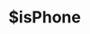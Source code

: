 # $isPhone

<ContainerBox title="介绍">
<template #desc>
判断是否移动端访问
</template>
</ContainerBox>

<ContainerBox title="基础用法">
<template #desc>

返回`Boolean`值

```js
console.log($isPhone);
```

</template>
<ShowCode>
<template #codes>

```js
export const $isPhone = (() => /mobile/i.test(navigator.userAgent))();
```

</template>
</ShowCode>
</ContainerBox>
